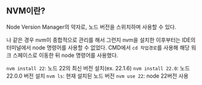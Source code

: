 ## NVM이란?
Node Version Manager의 약자로, 노드 버전을 스위치하며 사용할 수 있다.

나 같은 경우 nvm이 종합적으로 관리를 해서 그런지 nvm을 설치한 이후부터는 IDE의 터미널에서 node 명령어를 사용할 수 없었다. CMD에서 `cd 작업경로`를 사용해 해당 워크 스페이스로 이동한 뒤 node 명령어를 사용했다.

`nvm install 22`: 노드 22의 최신 버전 설치(ex. 22.1.6)
`nvm install 22.0`: 노드 22.0.0 버전 설치
`nvm ls`: 현재 설치된 노드 버전
`nvm use 22`: node 22버전 사용
